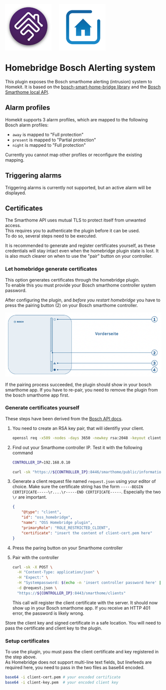 
<p>
<img src="docs/homebridge.png" width="150" style="vertical-align: middle; margin-right: 20px">
<img src="docs/bsh.png" width="150" style="vertical-align: middle">
</p>

# Homebridge Bosch Alerting system

This plugin exposes the Bosch smarthome alerting (intrusion) system to Homekit.
It is based on the [bosch-smart-home-bridge library](https://github.com/holomekc/bosch-smart-home-bridge) and
the [Bosch Smarthome local API](https://github.com/BoschSmartHome/bosch-shc-api-docs).

## Alarm profiles

Homekit supports 3 alarm profiles, which are mapped to the following Bosch alarm profiles:

- `away` is mapped to "Full protection"
- `present` is mapped to "Partial protection"
- `night` is mapped to "Full protection"

Currently you cannot map other profiles or reconfigure the existing mapping.

## Triggering alarms

Triggering alarms is currently not supported, but an active alarm will be displayed.

## Certificates

The Smarthome API uses mutual TLS to protect itself from unwanted access.  
This requires you to authenticate the plugin before it can be used.  
To do so, several steps need to be executed.

It is recommended to generate and register certificates yourself, as these credentials will stay intact even when the homebridge plugin state is lost. It is also much clearer on when to use the "pair" button on your controller.

### Let homebridge generate certificates

This option generates certificates through the homebridge plugin.  
To enable this you must provide your Bosch smarthome controller system password.

After configuring the plugin, and *_before you restart homebridge_* you have to press the pairing button (2) on your Bosch smarthome controller. 

![Smarthome controller](docs/pair_button.png)

If the pairing process succeeded, the plugin should show in your bosch smarthome app.
If you have to re-pair, you need to remove the plugin from the bosch smarthome app first.

### Generate certificates yourself

These steps have been derived from the [Bosch API docs](https://github.com/BoschSmartHome/bosch-shc-api-docs/tree/master/postman).


1. You need to create an RSA key pair, that will identifiy your client.

   ```bash
   openssl req -x509 -nodes -days 3650 -newkey rsa:2048 -keyout client-key.pem -out client-cert.pem
   ```

2. Find out your Smarthome controller IP. Test it with the following command
   
   ```bash
   CONTROLLER_IP=192.168.0.10
   ```
 
   ```bash
   curl -sk "https://${CONTROLLER_IP}:8446/smarthome/public/information"
   ```

3. Generate a client request file named `request.json` using your editor of choice.
   Make sure the certificate string has the form `-----BEGIN CERTIFICATE-----\r....\r-----END CERTIFICATE-----`.
   Especially the two `\r` are important.

   ```json
   {
       "@type": "client",
       "id": "oss_homebridge",
       "name": "OSS Homebridge plugin",
       "primaryRole": "ROLE_RESTRICTED_CLIENT",
       "certificate": "insert the content of client-cert.pem here"
   }
   ```
4. Press the paring button on your Smarthome controller
5. Pair with the controller

   ```bash
   curl -sk -X POST \
     -H "Content-Type: application/json" \
     -H "Expect:" \
     -H "Systempassword: $(echo -n 'insert controller password here' | base64)" \
     -d @request.json \
     "https://${CONTROLLER_IP}:8443/smarthome/clients"
   ```

   This call will register the client certificate with the server.
   It should now show up in your Bosch smarthome app.
   If you receive an HTTP 401 error, the password is likely wrong.

Store the client key and signed certificate in a safe location.
You will need to pass the certificate and client key to the plugin.

### Setup certificates

To use the plugin, you must pass the client certificate and key registered in the step above.  
As Homebridge does not support multi-line text fields, but linefeeds are required here, you need to pass in the two files as base64 encoded.

```bash
base64 -i client-cert.pem # your encoded certificate
base64 -i client-key.pem  # your encoded client key
```
